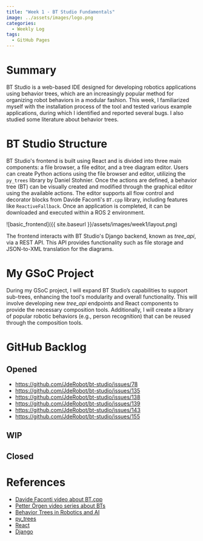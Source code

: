 ```yaml
---
title: "Week 1 - BT Studio Fundamentals"  
image: ../assets/images/logo.png  
categories:
  - Weekly Log  
tags:
  - GitHub Pages  
---
```


# Summary

BT Studio is a web-based IDE designed for developing robotics applications using behavior trees, which are an increasingly popular method for organizing robot behaviors in a modular fashion. This week, I familiarized myself with the installation process of the tool and tested various example applications, during which I identified and reported several bugs. I also studied some literature about behavior trees. 

# BT Studio Structure

BT Studio's frontend is built using React and is divided into three main components: a file browser, a file editor, and a tree diagram editor. Users can create Python actions using the file browser and editor, utilizing the `py_trees` library by Daniel Stohnier. Once the actions are defined, a behavior tree (BT) can be visually created and modified through the graphical editor using the available actions. The editor supports all flow control and decorator blocks from Davide Faconti's `BT.cpp` library, including features like `ReactiveFallback`. Once an application is completed, it can be downloaded and executed within a ROS 2 environment.

![basic_frontend]({{ site.baseurl }}/assets/images/week1/layout.png)

The frontend interacts with BT Studio's Django backend, known as *tree_api*, via a REST API. This API provides functionality such as file storage and JSON-to-XML translation for the diagrams.

# My GSoC Project

During my GSoC project, I will expand BT Studio’s capabilities to support sub-trees, enhancing the tool's modularity and overall functionality. This will involve developing new *tree_api* endpoints and React components to provide the necessary composition tools. Additionally, I will create a library of popular robotic behaviors (e.g., person recognition) that can be reused through the composition tools.

# GitHub Backlog

## Opened

* https://github.com/JdeRobot/bt-studio/issues/78
* https://github.com/JdeRobot/bt-studio/issues/135
* https://github.com/JdeRobot/bt-studio/issues/138
* https://github.com/JdeRobot/bt-studio/issues/139
* https://github.com/JdeRobot/bt-studio/issues/143
* https://github.com/JdeRobot/bt-studio/issues/155

## WIP

## Closed

# References

* [Davide Faconti video about BT.cpp](https://www.youtube.com/watch?v=MJckSyRTbYc)
* [Petter Örgen video series about BTs](https://www.youtube.com/watch?v=KeShMInMjro&list=PLFQdM4LOGDr_vYJuo8YTRcmv3FrwczdKg)
* [Behavior Trees in Robotics and AI](https://arxiv.org/pdf/1709.00084.pdf)
* [py_trees](https://py-trees.readthedocs.io/en/devel/)
* [React](https://react.dev/)
* [Django](https://djangoproject.com/)
